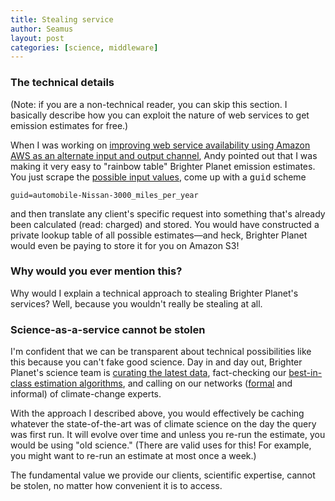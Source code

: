 ```yaml
---
title: Stealing service
author: Seamus
layout: post
categories: [science, middleware]
---
```


### The technical details

(Note: if you are a non-technical reader, you can skip this section. I basically describe how you can exploit the nature of web services to get emission estimates for free.)

When I was working on [improving web service availability using Amazon AWS as an alternate input and output channel](http://numbers.brighterplanet.com/2010/08/11/use-amazon-sqs-to-get-emission-estimates), Andy pointed out that I was making it very easy to "rainbow table" Brighter Planet emission estimates. You just scrape the [possible input values](http://carbon.brighterplanet.com/use), come up with a <tt>guid</tt> scheme

    guid=automobile-Nissan-3000_miles_per_year

and then translate any client's specific request into something that's already been calculated (read: charged) and stored. You would have constructed a private lookup table of all possible estimates&mdash;and heck, Brighter Planet would even be paying to store it for you on Amazon S3!

### Why would you ever mention this?

Why would I explain a technical approach to stealing Brighter Planet's services? Well, because you wouldn't really be stealing at all.

### Science-as-a-service cannot be stolen

I'm confident that we can be transparent about technical possibilities like this because you can't fake good science. Day in and day out, Brighter Planet's science team is [curating the latest data](http://data.brighterplanet.com), fact-checking our [best-in-class estimation algorithms](http://github.com/brighterplanet/sniff), and calling on our networks ([formal](http://brighterplanet.com/about/advisory_board) and informal) of climate-change experts.

With the approach I described above, you would effectively be caching whatever the state-of-the-art was of climate science on the day the query was first run. It will evolve over time and unless you re-run the estimate, you would be using "old science." (There are valid uses for this! For example, you might want to re-run an estimate at most once a week.)

The fundamental value we provide our clients, scientific expertise, cannot be stolen, no matter how convenient it is to access.
